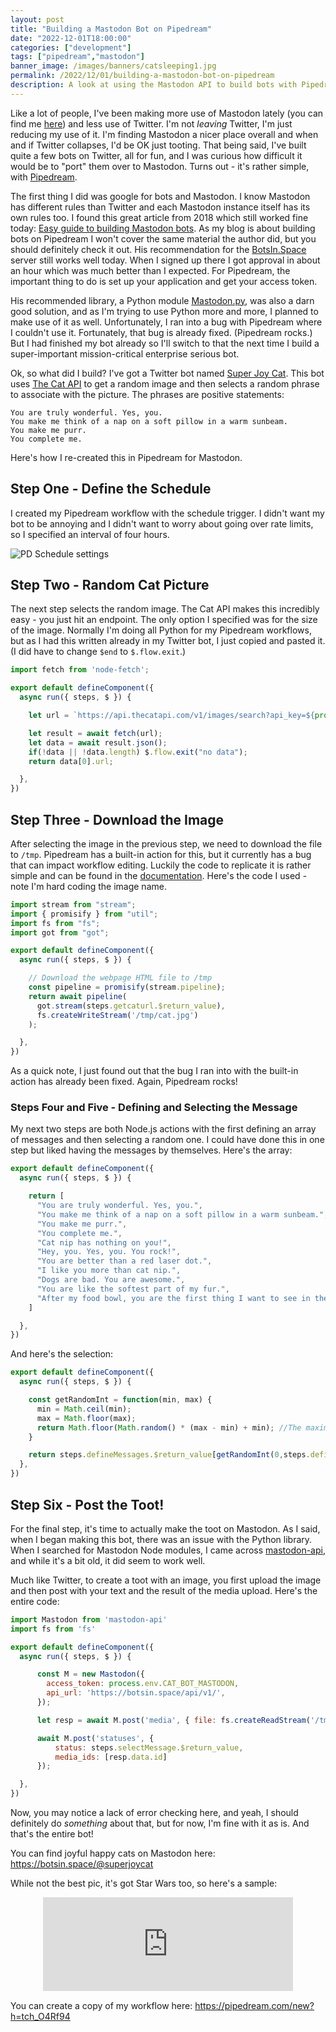 ```yaml
---
layout: post
title: "Building a Mastodon Bot on Pipedream"
date: "2022-12-01T18:00:00"
categories: ["development"]
tags: ["pipedream","mastodon"]
banner_image: /images/banners/catsleeping1.jpg
permalink: /2022/12/01/building-a-mastodon-bot-on-pipedream
description: A look at using the Mastodon API to build bots with Pipedream
---
```


Like a lot of people, I've been making more use of Mastodon lately (you can find me [here](https://mastodon.social/@raymondcamden)) and less use of Twitter. I'm not *leaving* Twitter, I'm just reducing my use of it. I'm finding Mastodon a nicer place overall and when and if Twitter collapses, I'd be OK just tooting. That being said, I've built quite a few bots on Twitter, all for fun, and I was curious how difficult it would be to "port" them over to Mastodon. Turns out - it's rather simple, with [Pipedream](https://pipedream.com?via=raymond).

The first thing I did was google for bots and Mastodon. I know Mastodon has different rules than Twitter and each Mastodon instance itself has its own rules too. I found this great article from 2018 which still worked fine today: [Easy guide to building Mastodon bots](https://shkspr.mobi/blog/2018/08/easy-guide-to-building-mastodon-bots/). As my blog is about building bots on Pipedream I won't cover the same material the author did, but you should definitely check it out. His recommendation for the [BotsIn.Space](https://botsin.space/) server still works well today. When I signed up there I got approval in about an hour which was much better than I expected. For Pipedream, the important thing to do is set up your application and get your access token.

His recommended library, a Python module [Mastodon.py](https://github.com/halcy/Mastodon.py), was also a darn good solution, and as I'm trying to use Python more and more, I planned to make use of it as well. Unfortunately, I ran into a bug with Pipedream where I couldn't use it. Fortunately, that bug is already fixed. (Pipedream rocks.) But I had finished my bot already so I'll switch to that the next time I build a super-important mission-critical enterprise serious bot. 

Ok, so what did I build? I've got a Twitter bot named [Super Joy Cat](https://twitter.com/superjoycat). This bot uses [The Cat API](https://thecatapi.com/) to get a random image and then selects a random phrase to associate with the picture. The phrases are positive statements:

```
You are truly wonderful. Yes, you.
You make me think of a nap on a soft pillow in a warm sunbeam.
You make me purr.
You complete me.
```

Here's how I re-created this in Pipedream for Mastodon.

## Step One - Define the Schedule

I created my Pipedream workflow with the schedule trigger. I didn't want my bot to be annoying and I didn't want to worry about going over rate limits, so I specified an interval of four hours. 

<p>
<img data-src="https://static.raymondcamden.com/images/2022/12/pdm1.jpg" alt="PD Schedule settings" class="lazyload imgborder imgcenter">
</p>

## Step Two - Random Cat Picture

The next step selects the random image. The Cat API makes this incredibly easy - you just hit an endpoint. The only option I specified was for the size of the image. Normally I'm doing all Python for my Pipedream workflows, but as I had this written already in my Twitter bot, I just copied and pasted it. (I did have to change `$end` to `$.flow.exit`.)

```js
import fetch from 'node-fetch';

export default defineComponent({
  async run({ steps, $ }) {

    let url = `https://api.thecatapi.com/v1/images/search?api_key=${process.env.CAT_API}&size=med`;

    let result = await fetch(url);
    let data = await result.json();
    if(!data || !data.length) $.flow.exit("no data");
    return data[0].url;

  },
})
```

## Step Three - Download the Image

After selecting the image in the previous step, we need to download the file to `/tmp`. Pipedream has a built-in action for this, but it currently has a bug that can impact workflow editing. Luckily the code to replicate it is rather simple and can be found in the [documentation](https://pipedream.com/docs/code/nodejs/http-requests/#download-a-file-to-the-tmp-directory). Here's the code I used - note I'm hard coding the image name.

```js
import stream from "stream";
import { promisify } from "util";
import fs from "fs";
import got from "got";

export default defineComponent({
  async run({ steps, $ }) {

    // Download the webpage HTML file to /tmp
    const pipeline = promisify(stream.pipeline);
    return await pipeline(
      got.stream(steps.getcaturl.$return_value),
      fs.createWriteStream('/tmp/cat.jpg')
    );

  },
})
```

As a quick note, I just found out that the bug I ran into with the built-in action has already been fixed. Again, Pipedream rocks!

### Steps Four and Five - Defining and Selecting the Message

My next two steps are both Node.js actions with the first defining an array of messages and then selecting a random one. I could have done this in one step but liked having the messages by themselves. Here's the array:

```js
export default defineComponent({
  async run({ steps, $ }) {

    return [
      "You are truly wonderful. Yes, you.",
      "You make me think of a nap on a soft pillow in a warm sunbeam.",
      "You make me purr.",
      "You complete me.",
      "Cat nip has nothing on you!",
      "Hey, you. Yes, you. You rock!",
      "You are better than a red laser dot.",
      "I like you more than cat nip.",
      "Dogs are bad. You are awesome.",
      "You are like the softest part of my fur.",
      "After my food bowl, you are the first thing I want to see in the morning!"
    ]

  },
})
```

And here's the selection:

```js
export default defineComponent({
  async run({ steps, $ }) {

    const getRandomInt = function(min, max) {
      min = Math.ceil(min);
      max = Math.floor(max);
      return Math.floor(Math.random() * (max - min) + min); //The maximum is exclusive and the minimum is inclusive
    }

    return steps.defineMessages.$return_value[getRandomInt(0,steps.defineMessages.$return_value.length )];
  },
})
```

## Step Six - Post the Toot!

For the final step, it's time to actually make the toot on Mastodon. As I said, when I began making this bot, there was an issue with the Python library. When I searched for Mastodon Node modules, I came across [mastodon-api](https://www.npmjs.com/package/mastodon-api), and while it's a bit old, it did seem to work well. 

Much like Twitter, to create a toot with an image, you first upload the image and then post with your text and the result of the media upload. Here's the entire code:

```js
import Mastodon from 'mastodon-api'
import fs from 'fs'

export default defineComponent({
  async run({ steps, $ }) {

      const M = new Mastodon({
        access_token: process.env.CAT_BOT_MASTODON,
        api_url: 'https://botsin.space/api/v1/', 
      });

      let resp = await M.post('media', { file: fs.createReadStream('/tmp/cat.jpg') });

      await M.post('statuses', { 
          status: steps.selectMessage.$return_value,
          media_ids: [resp.data.id] 
      });

  },
})
```

Now, you may notice a lack of error checking here, and yeah, I should definitely do *something* about that, but for now, I'm fine with it as is. And that's the entire bot!

You can find joyful happy cats on Mastodon here: <https://botsin.space/@superjoycat>

While not the best pic, it's got Star Wars too, so here's a sample:

<iframe src="https://botsin.space/@superjoycat/109439745302574877/embed" class="mastodon-embed" style="max-width: 100%; border: 0; display:block;margin:auto;margin-bottom:15px" width="400" allowfullscreen="allowfullscreen"></iframe><script src="https://botsin.space/embed.js" async="async"></script>

You can create a copy of my workflow here: <https://pipedream.com/new?h=tch_O4Rf94>
